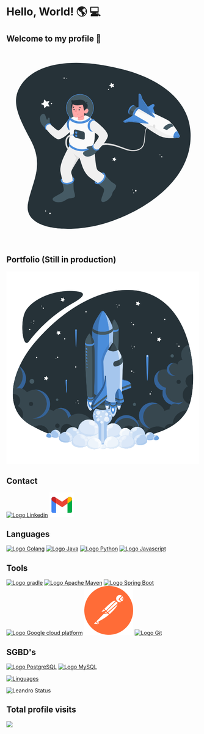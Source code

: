 <link rel="stylesheet" href="style.css">

<h1 class="title" ><strong>Hello, World! 🌎 💻</strong></h2>
<h2 class="title" ><strong> Welcome to my profile 🤙</strong></h2>

<div><svg class="animated" id="freepik_stories-astronaut" xmlns="http://www.w3.org/2000/svg" viewBox="0 0 500 500" version="1.1" xmlns:xlink="http://www.w3.org/1999/xlink" xmlns:svgjs="http://svgjs.com/svgjs"><g id="freepik--Space--inject-10" class="animable" style="transform-origin: 251.833px 248.889px;"><path id="freepik--Background--inject-10" d="M312,53.15C169.18,14.08,75.28,37.37,39.88,88.33,11.45,129.26,26,164.76,62.6,232.77s4.64,107.41-6.47,165.13C44,461.22,141.43,475.29,230.8,456.53S484.91,355.78,478.58,215C474.52,124.57,389.22,74.26,312,53.15Z" style="fill: rgb(38, 50, 56); transform-origin: 251.833px 248.889px;" class="animable"></path></g><g id="freepik--Stars--inject-10" class="animable" style="transform-origin: 253.045px 248.918px;"><g id="freepik--stars--inject-10" class="animable" style="transform-origin: 253.045px 248.918px;"><path d="M151.52,73.1A1.56,1.56,0,1,1,150,71.54,1.56,1.56,0,0,1,151.52,73.1Z" style="fill: rgb(240, 240, 240); transform-origin: 149.96px 73.0995px;" id="elrzzdq11ydu" class="animable"></path><path d="M157.93,73.88A.91.91,0,1,1,157,73,.91.91,0,0,1,157.93,73.88Z" style="fill: rgb(250, 250, 250); transform-origin: 157.02px 73.9098px;" id="elkicg0n8am" class="animable"></path><path d="M402.6,276.41a1.58,1.58,0,0,1,2.21-.16,1.56,1.56,0,1,1-2.21.16Z" style="fill: rgb(240, 240, 240); transform-origin: 403.784px 277.429px;" id="elhqdlkekrq8k" class="animable"></path><path d="M398.27,271.62a.92.92,0,0,1,1.29-.09.9.9,0,0,1,.09,1.28.92.92,0,0,1-1.29.09A.9.9,0,0,1,398.27,271.62Z" style="fill: rgb(250, 250, 250); transform-origin: 398.96px 272.215px;" id="elamrcf2yn99m" class="animable"></path><path d="M102.91,417.19a1.27,1.27,0,1,1-1.79,0A1.28,1.28,0,0,1,102.91,417.19Z" style="fill: rgb(250, 250, 250); transform-origin: 102.015px 418.093px;" id="el9bm5ver8iwt" class="animable"></path><path d="M114.64,422.74a2.07,2.07,0,1,1-2.93.05A2.07,2.07,0,0,1,114.64,422.74Z" style="fill: rgb(250, 250, 250); transform-origin: 113.2px 424.227px;" id="elggk1urz6se5" class="animable"></path><path d="M338.2,365.47a2.08,2.08,0,1,1-2.08-2.07A2.08,2.08,0,0,1,338.2,365.47Z" style="fill: rgb(250, 250, 250); transform-origin: 336.12px 365.48px;" id="elg2lneu069r4" class="animable"></path><path d="M332,371.13a1.24,1.24,0,1,1-1.23-1.24A1.24,1.24,0,0,1,332,371.13Z" style="fill: rgb(250, 250, 250); transform-origin: 330.76px 371.13px;" id="elmwqjvds69f" class="animable"></path><path d="M328.5,363.4a1,1,0,1,1-1-1A1,1,0,0,1,328.5,363.4Z" style="fill: rgb(250, 250, 250); transform-origin: 327.5px 363.4px;" id="el60q6lbd8x06" class="animable"></path><path d="M266.4,102.29a1.28,1.28,0,1,1-1.28-1.27A1.27,1.27,0,0,1,266.4,102.29Z" style="fill: rgb(250, 250, 250); transform-origin: 265.12px 102.3px;" id="eleke1awifkl" class="animable"></path><path d="M272.37,85.65l2.87,2.82,3.95-.76a.46.46,0,0,1,.49.66l-1.8,3.6,1.94,3.52a.46.46,0,0,1-.47.68l-4-.61-2.76,2.94a.45.45,0,0,1-.78-.24l-.66-4-3.64-1.71a.45.45,0,0,1,0-.82l3.57-1.85.51-4A.45.45,0,0,1,272.37,85.65Z" style="fill: rgb(250, 250, 250); transform-origin: 273.562px 92.0743px;" id="elt5jhugrz7f" class="animable"></path><path d="M282.15,279.05l.44,3.09,2.79,1.37a.35.35,0,0,1,0,.64l-2.79,1.38-.45,3.08a.35.35,0,0,1-.6.19l-2.18-2.23-3.06.53a.36.36,0,0,1-.38-.52l1.45-2.75-1.45-2.76a.36.36,0,0,1,.38-.51l3.07.53,2.17-2.23A.36.36,0,0,1,282.15,279.05Z" style="fill: rgb(250, 250, 250); transform-origin: 280.734px 283.831px;" id="el3fo53zobcqs" class="animable"></path></g></g><g id="freepik--Spaceship--inject-10" class="animable" style="transform-origin: 338.565px 188.079px;"><g id="freepik--spaceship--inject-10" class="animable" style="transform-origin: 338.565px 188.079px;"><g id="freepik--spaceship--inject-10" class="animable" style="transform-origin: 377.07px 171.045px;"><polygon points="389.22 177.45 352.66 156.34 381.09 139.92 385.16 142.27 381.09 149.3 389.22 177.45" style="fill: #4B8DDA; transform-origin: 370.94px 158.685px;" id="elj1nmi7plxw" class="animable"></polygon><polygon points="385.16 142.27 385.16 144.61 381.55 150.87 381.09 149.3 385.16 142.27" style="fill: #4B8DDA; transform-origin: 383.125px 146.57px;" id="el02abv86x1o5i" class="animable"></polygon><g id="el64dwvogb0wf"><polygon points="385.16 142.27 385.16 144.61 381.55 150.87 381.09 149.3 385.16 142.27" style="opacity: 0.1; transform-origin: 383.125px 146.57px;" class="animable" id="elxped6ihjkec"></polygon></g><path d="M335,146.11c-1.65-1.19-4-1.14-6.71.42-4.93,2.9-8.89,9.88-8.84,15.6,0,2.6.87,4.5,2.25,5.5l-2.21-1h0c-1.83-.88-3-3-3-6.06,0-5.87,4-13,9.08-16,2.82-1.65,5.34-1.66,7-.33Z" style="fill: #4B8DDA; transform-origin: 325.745px 155.457px;" id="el9o48jgdsiro" class="animable"></path><path d="M343.78,152.94l-10.44,19.81-9.9-4.36-1.71-.76c-1.38-1-2.23-2.9-2.25-5.5-.05-5.72,3.91-12.7,8.84-15.6,2.66-1.56,5.06-1.61,6.71-.42l.34.27Z" style="fill: rgb(69, 90, 100); transform-origin: 331.63px 159.016px;" id="ela53rwxp1fe" class="animable"></path><path d="M336.15,167.42l-.75-4.26-14.48-7.63a16.89,16.89,0,0,0-1.44,6.6c0,2.6.87,4.5,2.25,5.5l1.71.76,9.9,4.36Z" style="fill: rgb(55, 71, 79); transform-origin: 327.815px 164.14px;" id="el1ppp0c93mf1" class="animable"></path><path d="M449.69,221.56a90.68,90.68,0,0,0-9.51-17.25c-6.46-9.12-14.68-18.26-18.88-21-8.09-5.33-73-34.77-73-34.77h0c-2.17-1-5-.7-8.15,1.14-6.7,3.93-12.08,13.42-12,21.2,0,3.55,1.2,6.11,3.09,7.49h0s50.22,36.78,67.6,45c8.07,3.81,19,5,28.39,5.24l1,0a149.46,149.46,0,0,0,18.58-.86v0a3.84,3.84,0,0,0,3.39-3.83A7.45,7.45,0,0,0,449.69,221.56Z" style="fill: rgb(250, 250, 250); transform-origin: 389.175px 188.303px;" id="elk3s8c1dkpp" class="animable"></path><path d="M340.18,149.67a22.88,22.88,0,0,0-6.71,6.32L384,175.77l2.31-1.34-44.25-25.68A14.76,14.76,0,0,0,340.18,149.67Z" style="fill: rgb(240, 240, 240); transform-origin: 359.89px 162.26px;" id="elypu7m6m377r" class="animable"></path><path d="M446.83,227.72a3.84,3.84,0,0,0,3.32-3.09c-4.43,2.4-27.83-2.34-36.56-6.34-6.88-3.15-44.68-26.77-44.68-26.77l-36.56-23.45-3.58-2.1a20,20,0,0,0-.61,4.9c0,3.55,1.2,6.11,3.09,7.49h0s50.22,36.78,67.6,45c8.07,3.81,19,5,28.39,5.24l1,0a149.46,149.46,0,0,0,18.58-.86Z" style="fill: rgb(240, 240, 240); transform-origin: 389.155px 197.295px;" id="elck2xuh9p82u" class="animable"></path><path d="M352.58,150.45c-2.1-.52-4.66,0-7.42,1.59-7,4.12-12.65,14.05-12.59,22.19a10.87,10.87,0,0,0,1.8,6.42l-3.13-2.28h0c-1.89-1.38-3.06-3.94-3.09-7.49-.06-7.78,5.32-17.27,12-21.2,3.13-1.84,6-2.12,8.15-1.14h0Z" style="fill: #4B8DDA; transform-origin: 340.365px 164.317px;" id="elvvj28inp6ch" class="animable"></path><g id="elt5xjt124bfp"><path d="M342.06,148.75a14.76,14.76,0,0,0-1.88.92,22.88,22.88,0,0,0-6.71,6.32l5.16,2a23.79,23.79,0,0,1,6.53-6c.46-.26.91-.49,1.35-.7Z" style="opacity: 0.1; transform-origin: 339.99px 153.37px;" class="animable" id="el0pjfh0de9t7f"></path></g><g id="el97sanymcqtb"><path d="M333.4,180l1,.7a11,11,0,0,1-1.79-6.42,21.26,21.26,0,0,1,.75-5.54l-1-.62-3.58-2.1c-.08.35-.16.7-.23,1.06l-.06.34c-.05.3-.1.6-.14.89s0,.42-.07.64,0,.43-.07.65c0,.45-.05.89,0,1.32,0,3.55,1.2,6.11,3.09,7.49h0Z" style="opacity: 0.1; transform-origin: 331.294px 173.36px;" class="animable" id="elkoakg79jy4"></path></g><polygon points="332.35 168.06 368.91 189.17 320.16 184.48 307.98 186.83 303.92 184.48 332.35 168.06" style="fill: #4B8DDA; transform-origin: 336.415px 178.615px;" id="eliqd9jwg15w9" class="animable"></polygon><polygon points="303.92 184.48 303.92 186.83 307.98 189.17 320.16 186.83 368.91 191.52 368.91 189.17 320.16 184.48 307.98 186.83 303.92 184.48" style="fill: #4B8DDA; transform-origin: 336.415px 188px;" id="elek1zycu8uo4" class="animable"></polygon><polygon points="343.38 152.32 384 175.77 351.5 128.87 347.44 117.14 343.38 114.79 343.38 152.32" style="fill: #4B8DDA; transform-origin: 363.69px 145.28px;" id="ell6a8qrsedin" class="animable"></polygon><g id="elz2c0snfvswk"><polygon points="343.38 152.32 384 175.77 351.5 128.87 347.44 117.14 343.38 114.79 343.38 152.32" style="opacity: 0.15; transform-origin: 363.69px 145.28px;" class="animable" id="eld6fsnr3gngh"></polygon></g><polygon points="345.69 113.46 343.38 114.79 347.44 117.14 351.5 128.87 384 175.77 386.31 174.43 353.82 127.53 349.75 115.8 345.69 113.46" style="fill: #4B8DDA; transform-origin: 364.845px 144.615px;" id="el74zv4qa65h9" class="animable"></polygon><path d="M450.22,223.89a7.45,7.45,0,0,0-.53-2.33,82.15,82.15,0,0,0-5.15-10.39c-6.58-2-13,12.19-9.35,17.38,6.85-.21,11.63-.81,11.63-.81v0A3.84,3.84,0,0,0,450.22,223.89Z" style="fill: #4B8DDA; transform-origin: 442.175px 219.764px;" id="elgkp45phpwph" class="animable"></path><g id="elrqd48m2yoyl"><polygon points="349.75 115.8 347.44 117.14 351.5 128.87 353.82 127.53 349.75 115.8" style="opacity: 0.1; transform-origin: 350.63px 122.335px;" class="animable" id="el0ukxgi6gpgy"></polygon></g><g id="elmtcczubxe"><polygon points="353.82 127.53 386.31 174.43 384 175.77 351.5 128.87 353.82 127.53" style="opacity: 0.05; transform-origin: 368.905px 151.65px;" class="animable" id="el4t1hu1sbjwi"></polygon></g><g id="elvioi3m8ydx"><polygon points="303.92 184.48 307.98 186.83 307.98 189.17 303.92 186.83 303.92 184.48" style="opacity: 0.15; transform-origin: 305.95px 186.825px;" class="animable" id="el9uxyph45j9r"></polygon></g><g id="elp60z5jaxl8d"><polygon points="320.16 186.83 320.16 184.48 368.91 189.17 368.91 191.52 320.16 186.83" style="opacity: 0.05; transform-origin: 344.535px 188px;" class="animable" id="el657it55a8t2"></polygon></g><g id="elq82r5y548gk"><polygon points="320.16 184.48 307.98 186.83 307.98 189.17 320.16 186.83 320.16 184.48" style="opacity: 0.1; transform-origin: 314.07px 186.825px;" class="animable" id="elboq91gvykun"></polygon></g><g id="ellflpsco6sal"><path d="M447.69,227.51l.4-.17.23-.13.32-.21.22-.17.27-.26.19-.2.22-.3.15-.23a2.26,2.26,0,0,0,.17-.35,2.56,2.56,0,0,0,.11-.24,3.28,3.28,0,0,0,.18-.61h0c-2.15,1.16-8.76.65-16-.65a7.44,7.44,0,0,0,1,4.57h0l1.06,0h.34l1-.05h.17l3.1-.18h.06l.93-.07h0l3-.25H445l1.24-.13h.14l.19,0h.09l.17,0v0a2.9,2.9,0,0,0,.65-.14Z" style="opacity: 0.1; transform-origin: 442.13px 226.275px;" class="animable" id="el0e0pzly4qnth"></path></g><g id="el7gwv3fwxjg9"><path d="M317.94,154a17.27,17.27,0,0,0-1.42,6.62c0,3.08,1.18,5.18,3,6.06h0l2.21,1c-1.38-1-2.23-2.9-2.25-5.5a16.89,16.89,0,0,1,1.44-6.6Z" style="opacity: 0.1; transform-origin: 319.125px 160.84px;" class="animable" id="eli4anucpnojr"></path></g><path d="M428.88,191.52s-4.34-1.42-11.23,2.06A26.07,26.07,0,0,0,407,203.53l10.18,4.69s7.64-7.67,17.23-9.95A42.57,42.57,0,0,0,428.88,191.52Z" style="fill: rgb(69, 90, 100); transform-origin: 420.705px 199.727px;" id="elvko0k52mkbn" class="animable"></path><path d="M386.31,204a22,22,0,0,1,.38-4.31c.45-2.36.09-4.85-1.53-5.79s-3.78.06-4.28,2.38a23.74,23.74,0,0,0-.47,4.26Z" style="fill: rgb(224, 224, 224); transform-origin: 383.639px 198.775px;" id="el92v9ic39ecd" class="animable"></path></g><path id="freepik--Cable--inject-10" d="M380.92,200.14l-.54-.22a12.17,12.17,0,0,0-1.53-.51,15.45,15.45,0,0,0-6.12-.46,11.86,11.86,0,0,0-7.94,4.64l-.42.55-.11.14,0,0s0-.07,0,0l0,.08-.18.32c-.22.44-.5.88-.68,1.33a20.47,20.47,0,0,0-.89,2.83,51.74,51.74,0,0,0-1.12,6.56c-.52,4.65-.8,9.73-1.24,15.13-.25,2.7-.48,5.48-.94,8.32A38.59,38.59,0,0,1,357,247.5a22,22,0,0,1-5.43,7.65,25.29,25.29,0,0,1-8.15,5,34,34,0,0,1-9.38,2.28,49.7,49.7,0,0,1-9.68.06,72.78,72.78,0,0,1-18.54-4.59c-5.79-2.21-11.45-4.27-17-6a125.8,125.8,0,0,0-16.19-4.12c-1.29-.29-2.59-.41-3.85-.6s-2.52-.35-3.75-.41-2.44-.21-3.62-.24h-3.49a52.14,52.14,0,0,0-12.19,1.65l-2.57.67-2.31.86-2.13.78c-.66.3-1.27.62-1.86.9-1.17.6-2.25,1.05-3.12,1.58l-2.2,1.36-1.84,1.13-2.79-4.15,2-1.2,2.44-1.44c1-.55,2.16-1,3.46-1.66.65-.29,1.33-.63,2.06-.93l2.35-.83,2.56-.88,2.82-.68a56.62,56.62,0,0,1,13.24-1.52l3.73.08c1.26.07,2.53.23,3.83.34s2.61.3,3.94.52,2.68.38,4,.7a130,130,0,0,1,16.6,4.58c5.62,1.9,11.35,4.12,17.07,6.44a69.84,69.84,0,0,0,17.63,4.77,47,47,0,0,0,9.1.12,31.33,31.33,0,0,0,8.73-1.92,23,23,0,0,0,7.48-4.41,19.41,19.41,0,0,0,5-6.74,36.5,36.5,0,0,0,2.2-8.1c.5-2.75.8-5.49,1.1-8.16.55-5.35.92-10.45,1.55-15.15a52.45,52.45,0,0,1,1.29-6.73,22,22,0,0,1,1.07-3.11c.21-.49.49-.89.72-1.33l.19-.32,0-.08.06-.09,0,0,.12-.15.46-.59a13.41,13.41,0,0,1,4.29-3.55,13,13,0,0,1,4.53-1.36,16.35,16.35,0,0,1,6.51.62,11.62,11.62,0,0,1,1.63.58l.53.23Z" style="fill: rgb(224, 224, 224); transform-origin: 304.055px 230.267px;" class="animable"></path></g></g><g id="freepik--Character--inject-10" class="animable" style="transform-origin: 186.082px 249.744px;"><g id="freepik--character--inject-10" class="animable" style="transform-origin: 186.082px 249.744px;"><path d="M157,331.56c-6.65,1.39-13.44,2.59-14.13,6.53s5.12,11.38,18.34,8.23,14.25-8.07,13.38-11.73S162.25,330.46,157,331.56Z" style="fill: rgb(38, 50, 56); transform-origin: 158.817px 339.058px;" id="elr8c62b8xcdj" class="animable"></path><path d="M251.06,319.64c-3.63-.26-9.41,6.29-13.59,11.4s-7.74,10.23-6.55,12.31,5.55,6.73,14.29.62,11.23-14.21,11.06-17.84S254.17,319.87,251.06,319.64Z" style="fill: rgb(38, 50, 56); transform-origin: 243.483px 333.32px;" id="eldmz9nlbmkes" class="animable"></path><path d="M169.49,312.73a12.27,12.27,0,0,0-.09,9.64c5.38,13.12,3.17,34.85,3,46.71C161.58,377.45,153,370.5,153,370.5s-12.46-50.8-12.86-57c-.59-9.38,2.55-22,8.4-34.73a322.38,322.38,0,0,1,14.93-29.24l61.46,4A82.48,82.48,0,0,1,230,273.9c1.23,11.14,2,25.23,5,34.33a12.27,12.27,0,0,0,6.42,7.2c12.8,6.1,25.77,23.67,33.65,32.53-2.42,13.5-13.48,14.16-13.48,14.16s-43.38-29.23-47.84-33.56C207,322,200.6,312.79,196.36,299.41s-6.82-19.93-6.82-19.93S173.38,304,169.49,312.73Z" style="fill: rgb(240, 240, 240); transform-origin: 207.57px 311.369px;" id="elj9vea86vl1h" class="animable"></path><path d="M145.35,344s3.63,14,3.8,17.94c.14,3.3-.85,5.9-5.09,8.63-6.09,3.92-15.48,8.09-21.54,12.72-3.87,3-3.31,7.36,2.91,10,3.82,1.6,11.7,3.41,21.37,0,5.27-1.85,11.73-7.69,16.22-7.95s12.31-.56,14.92-4.63c.87-6.36-1.93-11.34-2.61-15.58-1.14-7-.88-21.07-.94-25.35,0,0-3.75,5.64-14,7S145.35,344,145.35,344Z" style="fill: rgb(69, 90, 100); transform-origin: 149.092px 367.503px;" id="el2v9mchel1o8" class="animable"></path><path d="M173.33,335c.25,2.16-.78,4.33-3.44,6.31-5.32,3.94-14.56,5-20.64,2.37-2.81-1.21-4.45-3-4.88-5,0,0-.32-1.61.45-2.29l-.64-2.78a5,5,0,0,0-3,4.29c-.1,2.11,1,7.17,7.6,9.68s17.57,1.23,23-2.91c4.93-3.77,5.1-9.21,4.13-11.41a4.39,4.39,0,0,0-4.19-2.75l.42,2.63A2.46,2.46,0,0,1,173.33,335Z" style="fill: #4B8DDA; transform-origin: 158.776px 339.686px;" id="elwvub59wtv4r" class="animable"></path><path d="M237.53,347.13s10.89,7.86,13.68,10.69c2.32,2.36,3.32,5,2,9.82-1.9,7-5.33,13.39-6.73,20.89-.89,4.79,2.48,7.68,8.83,5.44,3.91-1.37,9.67-4.31,15.86-12.47,3.93-5.18,4-12.33,7.15-15.54s7.46-9.47,6.67-14.24c-3.61-5.31-7.73-6.32-11.08-9-5.56-4.46-14.77-15-17.68-18.18,0,0,1,6.69-5.73,14.55S237.53,347.13,237.53,347.13Z" style="fill: rgb(69, 90, 100); transform-origin: 261.307px 359.641px;" id="el6k23tgl2sjd" class="animable"></path><path d="M252.27,321.71c1.63,1.43,2.32,3.73,1.67,7-1.3,6.5-7.45,13.48-13.72,15.6-2.91,1-5.33.75-7-.43,0,0-1.33-.95-1.21-2l-2.38-1.66a5.07,5.07,0,0,0,.68,5.21c1.35,1.62,5.55,4.65,12.14,2.09s13.86-10.86,15.11-17.57c1.13-6.1-2.39-10.25-4.59-11.24a4.53,4.53,0,0,0-5.05.7l2.27,1.76A2.25,2.25,0,0,1,252.27,321.71Z" style="fill: #4B8DDA; transform-origin: 243.489px 333.374px;" id="elr74mtp6yaye" class="animable"></path><path d="M174.35,268.19s3.56,8.11,7.6,11.59c0,0-7.17,16.84-10.69,25s-2.78,13.36-2.78,13.36h0a12.19,12.19,0,0,1,1-5.44c3.89-8.77,20-33.25,20-33.25S182.4,276.66,174.35,268.19Z" style="fill: rgb(224, 224, 224); transform-origin: 178.948px 293.165px;" id="elipwfjkee08k" class="animable"></path><path d="M113.68,190.56c-.66-1.3-1.49-7.83-1.23-11.44.23-3.08-2.57-4.39-4.39-1.89s-1.39,4.62-2.34,4.14-2.65-5.08-3.78-9.29c-1-3.79-4.75-10.07-11.16-3.57s-3,16.3-.82,21.4,8.65,11.66,12.71,13.49Z" style="fill: rgb(69, 90, 100); transform-origin: 100.38px 184.547px;" id="ela3tw82gpfdw" class="animable"></path><path d="M115.92,194.34c1.1-1.93-1.36-4-4-4.19a11.26,11.26,0,0,0-8.3,3.41c-3,2.91-4.15,7.32-3,10.65,1.28,3.78,4.32,3.17,4.32,3.17Z" style="fill: #4B8DDA; transform-origin: 108.185px 198.782px;" id="el8oih7j0pkxw" class="animable"></path><path d="M174,203.37c-3.38,5.2-17.12,17.31-22.7,21.43s-12.2,7.21-16.12,7.1c-3.28-.09-16-6.38-30.27-24.52-1.21-1.54-2.3-4.22-2-6.09.86-4.74,3.77-7.35,7.63-8.18a7.12,7.12,0,0,1,5.33,1.23c4.33,3.82,14.73,13.65,18.92,14.72,5-1.25,10.38-8.18,15.12-13.87s11.48-16.35,17.49-14.88C180.1,183.41,177.55,200.79,174,203.37Z" style="fill: rgb(240, 240, 240); transform-origin: 139.876px 206.038px;" id="elvqb59ng1y2o" class="animable"></path><path d="M163.76,242.38c-2,1.5-2,5.74.85,8.75s11.21,9.15,24.78,11c15.23,2.06,27.25-2.37,33-6.3,5.95-4.07,2.68-8.13,2.68-8.13Z" style="fill: #4B8DDA; transform-origin: 194.159px 252.516px;" id="elkq86udufj08" class="animable"></path><g id="elriobmy0fzde"><circle cx="191.06" cy="150.67" r="35.52" style="fill: rgb(69, 90, 100); transform-origin: 191.06px 150.67px; transform: rotate(-22.5deg);" class="animable" id="eljd0ogm034df"></circle></g><path d="M183.81,192.36c.7,9.45-5.22,17.59-13.21,18.18s-12.86-7-13.56-16.45,4.53-18.79,11.21-16.59C176.26,177.32,183.1,182.91,183.81,192.36Z" style="fill: #4B8DDA; transform-origin: 170.422px 193.874px;" id="elo3oiwsmh1c" class="animable"></path><g id="el2nd4nfbxxcp"><path d="M183.81,192.36c.7,9.45-5.22,17.59-13.21,18.18s-12.86-7-13.56-16.45,4.53-18.79,11.21-16.59C176.26,177.32,183.1,182.91,183.81,192.36Z" style="opacity: 0.1; transform-origin: 170.422px 193.874px;" class="animable" id="elbvsxt16d81"></path></g><path d="M167.2,177.46c-2.48,2.53-5.72,9.38-4.82,19.7.63,7.31,3.26,14,2.59,22.51-.47,5.89-3.91,15-1.21,22.71,1.42,4.05,10.93,12.09,25.37,14.9s33.3-3.81,36.69-10.84c3.52-7.29,4.56-26.18,3.84-35.26S226.6,183.61,219,175.73C197.88,163.39,181.46,166.62,167.2,177.46Z" style="fill: rgb(250, 250, 250); transform-origin: 196.051px 212.873px;" id="elmsqlfqu9ihm" class="animable"></path><circle cx="183.19" cy="145.02" r="14.7" style="fill: rgb(38, 50, 56); transform-origin: 183.19px 145.02px;" id="elrwrqzt8amm" class="animable"></circle><path d="M208.59,155.47s-2.38,11.19-3.33,13a5.07,5.07,0,0,1-2.93,2.36l.17-7.87Z" style="fill: rgb(38, 50, 56); transform-origin: 205.46px 163.15px;" id="eljuskm70lghl" class="animable"></path><path d="M205.61,139.44a5.5,5.5,0,0,1,4.56,1.61c2,2,.87,8.28-1.58,14.42l-4.48.52Z" style="fill: rgb(38, 50, 56); transform-origin: 207.654px 147.697px;" id="elcnew3t0ll96" class="animable"></path><path d="M202.76,156c.9.54,2.19-1.19,3.3-2.35s4.73-2.75,6.53,1.06-1.59,9-4.44,9.9c-4.92,1.54-5.65-1.61-5.65-1.61l-.43,14.47s1.13,3.45-7.58,4.63-11.27-1.58-8.41-5.1l.07-2.14a31.35,31.35,0,0,1-6.62.34c-3.62-.56-5.89-3.41-7-7.32-1.76-6.28-2.43-11.36-.93-23.71,1.63-13.54,17.39-13.69,25.89-8.33S202.76,156,202.76,156Z" style="fill: rgb(255, 168, 167); transform-origin: 191.932px 157.463px;" id="el1kc5xbm9rdu" class="animable"></path><path d="M202.76,157.5c.46,0,2.18-2.84,3.3-3.86,1.54-1.4-.42-14-.45-14.2-.11-.66.15-1.37,0-2.12a9,9,0,0,0-1.07-2.64c-.95-1.62-2.6-2.45-4.2-3.41a16.87,16.87,0,0,0-9.17-2.4c-3.24,0-5.62.61-9.71,1.45-3.41.71-7.7,1.29-11,.22-2.21-.71-2,2.44-1.2,5.08a11.35,11.35,0,0,0,3.08,4.82c2,2,5.69,3.1,8.37,3.23,7.11.37,14.87-1.2,16.1-1.37,1.67-.23,2.13.3,3,4.72C200.59,150.9,201.24,157.47,202.76,157.5Z" style="fill: rgb(38, 50, 56); transform-origin: 187.675px 143.182px;" id="el35shl32lzdp" class="animable"></path><path d="M205.6,140.44l5.44-2.92a3,3,0,0,0-4.12-1.37A3.25,3.25,0,0,0,205.6,140.44Z" style="fill: rgb(38, 50, 56); transform-origin: 208.148px 138.12px;" id="el7ksq6s4p41f" class="animable"></path><path d="M186.15,174.85s8.06-1.63,10.88-3.13a9.24,9.24,0,0,0,3.9-3.85,12.81,12.81,0,0,1-2.21,4.55c-2.06,2.63-12.64,4.57-12.64,4.57Z" style="fill: rgb(242, 143, 143); transform-origin: 193.505px 172.43px;" id="elgjo4kpovil" class="animable"></path><path d="M187.58,155.45a1.62,1.62,0,1,0,1.61-1.68A1.64,1.64,0,0,0,187.58,155.45Z" style="fill: rgb(38, 50, 56); transform-origin: 189.199px 155.39px;" id="el1dxs1xnbswd" class="animable"></path><path d="M189.29,149.35l3.46,1.91a2.06,2.06,0,0,0-.81-2.75A1.92,1.92,0,0,0,189.29,149.35Z" style="fill: rgb(38, 50, 56); transform-origin: 191.138px 149.766px;" id="el1kmtod4869q" class="animable"></path><path d="M186.88,165.14l-3.69,1.38a1.94,1.94,0,0,0,2.51,1.23A2.08,2.08,0,0,0,186.88,165.14Z" style="fill: rgb(242, 143, 143); transform-origin: 185.093px 166.503px;" id="eltojpafoujqs" class="animable"></path><path d="M173.16,150.7l3.16-2.43a1.92,1.92,0,0,0-2.75-.42A2.1,2.1,0,0,0,173.16,150.7Z" style="fill: rgb(38, 50, 56); transform-origin: 174.549px 149.074px;" id="elq4kucie47j" class="animable"></path><path d="M174.13,155a1.62,1.62,0,1,0,1.62-1.68A1.65,1.65,0,0,0,174.13,155Z" style="fill: rgb(38, 50, 56); transform-origin: 175.749px 154.94px;" id="el1uaizdf6oxw" class="animable"></path><polygon points="182.88 151.98 182.35 161.7 177.27 159.97 182.88 151.98" style="fill: rgb(242, 143, 143); transform-origin: 180.075px 156.84px;" id="elqaakfo488ns" class="animable"></polygon><path d="M191.06,186.72a36.06,36.06,0,1,1,36.06-36.05A36.1,36.1,0,0,1,191.06,186.72Zm0-71a35,35,0,1,0,35,35A35,35,0,0,0,191.06,115.68Z" style="fill: #4B8DDA; transform-origin: 191.06px 150.66px;" id="elu3rkg47ute" class="animable"></path><path d="M210.8,186.51c-10.9,6.3-28.57,6.3-39.48,0-6.91-4-9.78-8.42-7.92-13.56,6,8.68,16.33,13.24,27.66,13.24s21.57-4.43,27.55-13.11C220.47,178.22,217.71,182.52,210.8,186.51Z" style="fill: #4B8DDA; transform-origin: 191.011px 182.092px;" id="elff85lahqm7h" class="animable"></path><path d="M174.55,218.25l-.38,4c-5.39-.51-13.17,3.06-15.68,9-2.18,5.15-2,18.37,2.77,22.37-.54,1.11-1.12,2.36-1.74,3.71-7.09-5.1-7.58-20.85-4.72-27.63C158,222,167.61,217.59,174.55,218.25Z" style="fill: rgb(224, 224, 224); transform-origin: 163.858px 237.758px;" id="eldyzzm9g2fk" class="animable"></path><path d="M175.41,217.29l-1.32-.14a1.12,1.12,0,0,0-1.2.91,13.42,13.42,0,0,0,0,4.44,1.12,1.12,0,0,0,1,.95l2.14.2Z" style="fill: #4B8DDA; transform-origin: 174.368px 220.398px;" id="elal5v7lqun88" class="animable"></path><path d="M180.18,206.8l18.73,4.64a6.7,6.7,0,0,1,4.85,6.2v11.11a3.73,3.73,0,0,1-4.85,3.8l-18.73-4.64a6.7,6.7,0,0,1-4.85-6.2V210.6A3.73,3.73,0,0,1,180.18,206.8Z" style="fill: rgb(55, 71, 79); transform-origin: 189.545px 219.675px;" id="el3ncbmiylro7" class="animable"></path><path d="M181.37,211.67a4,4,0,0,1,2.91,3.72,2.23,2.23,0,0,1-2.91,2.27,4,4,0,0,1-2.9-3.71A2.24,2.24,0,0,1,181.37,211.67Z" style="fill: #4B8DDA; transform-origin: 181.375px 214.668px;" id="el5vjewqlrfzu" class="animable"></path><path d="M181.37,219.76a4,4,0,0,1,2.91,3.72,2.23,2.23,0,0,1-2.91,2.27,4,4,0,0,1-2.9-3.71A2.23,2.23,0,0,1,181.37,219.76Z" style="fill: #4B8DDA; transform-origin: 181.375px 222.757px;" id="ellywltnklwwi" class="animable"></path><path d="M223.19,248.33c-1.27.8-7.94,2.27-11.69,2.33-3.2.05-4.29,3.06-1.54,4.71s4.89,1,4.49,2-5,3.2-9.23,4.76c-3.83,1.41-10,5.83-2.66,11.85s17.1,1.56,22.17-1.15,11.22-10,12.74-14.36Z" style="fill: rgb(69, 90, 100); transform-origin: 218.303px 262.654px;" id="elcmnfk6nehs7" class="animable"></path><path d="M226.88,245.67c-2.08-1-4,1.77-3.95,4.51a11.72,11.72,0,0,0,4.29,8.25c3.28,2.79,7.94,3.6,11.27,2.13,3.79-1.68,2.87-4.76,2.87-4.76Z" style="fill: #4B8DDA; transform-origin: 232.194px 253.371px;" id="el40v2bit75dt" class="animable"></path><path d="M230.81,184.89c5.68,3,19.45,16.06,24.22,21.43s8.57,11.92,8.82,16c.21,3.4-5.09,17.1-22.49,33.5-1.48,1.4-4.14,2.77-6.1,2.59-5-.45-7.94-3.2-9.15-7.11a7.41,7.41,0,0,1,.77-5.61c3.54-4.82,12.73-16.47,13.44-20.89-1.76-5.1-10.43-9.93-15.17-12.76,0,0-12.05-3.37-11-16.82S227.82,181.48,230.81,184.89Z" style="fill: rgb(240, 240, 240); transform-origin: 238.971px 220.744px;" id="eljchj8gej4s8" class="animable"></path><path d="M230.81,184.89a5.73,5.73,0,0,0-5-1.49c-6.29,1.38-10.19,8.16-8.66,17.51,1,6.12,3.39,8.82,8,11.11-6.18.86-12.41-3.64-13.74-11.78-1.54-9.35,3.73-19.14,11.64-20.43A7.39,7.39,0,0,1,230.81,184.89Z" style="fill: #4B8DDA; transform-origin: 220.976px 195.949px;" id="eldmfv2zruf5a" class="animable"></path></g><g id="freepik--Star--inject-10" class="animable" style="transform-origin: 104.657px 139.922px;"><path d="M99.09,129.09l4.82,4.76,6.66-1.28a.77.77,0,0,1,.83,1.11l-3,6,3.27,5.94a.77.77,0,0,1-.79,1.13l-6.7-1-4.64,4.94a.77.77,0,0,1-1.32-.4l-1.11-6.68L91,140.77a.78.78,0,0,1,0-1.39l6-3.11.84-6.73A.77.77,0,0,1,99.09,129.09Z" style="fill: rgb(250, 250, 250); transform-origin: 101.169px 139.922px;" id="el8w3oo4htym4" class="animable"></path><circle cx="117.06" cy="139.19" r="1.68" style="fill: rgb(250, 250, 250); transform-origin: 117.06px 139.19px;" id="elb37l5fot2w" class="animable"></circle></g></g><defs>     <filter id="active" height="200%">         <feMorphology in="SourceAlpha" result="DILATED" operator="dilate" radius="2"></feMorphology>                <feFlood flood-color="#32DFEC" flood-opacity="1" result="PINK"></feFlood>        <feComposite in="PINK" in2="DILATED" operator="in" result="OUTLINE"></feComposite>        <feMerge>            <feMergeNode in="OUTLINE"></feMergeNode>            <feMergeNode in="SourceGraphic"></feMergeNode>        </feMerge>    </filter>    <filter id="hover" height="200%">        <feMorphology in="SourceAlpha" result="DILATED" operator="dilate" radius="2"></feMorphology>                <feFlood flood-color="#ff0000" flood-opacity="0.5" result="PINK"></feFlood>        <feComposite in="PINK" in2="DILATED" operator="in" result="OUTLINE"></feComposite>        <feMerge>            <feMergeNode in="OUTLINE"></feMergeNode>            <feMergeNode in="SourceGraphic"></feMergeNode>        </feMerge>            <feColorMatrix type="matrix" values="0   0   0   0   0                0   1   0   0   0                0   0   0   0   0                0   0   0   1   0 "></feColorMatrix>    </filter></defs></svg></div>

<h2 class="title" ><strong>Portfolio (Still in production)</strong></h2>
<div>
  <abbr title="Portfolio"><a class="icons" href="https://leandroalcantara-1997.github.io/My_Portfolio/html/index.html" target="_blank" rel="external"> <img id="portfolio" src="portfolio.svg" alt="Logo Linkedin"></a></abbr>
</div>

<h2 class="title" ><strong>Contact</strong></h2>

<div>
  <abbr title="Linkedin"><a class="icons" href="https://www.linkedin.com/in/leandro-alcantara-pro" target="_blank" rel="external"> <img class="icons" src="https://cdn.jsdelivr.net/gh/devicons/devicon/icons/linkedin/linkedin-original.svg" alt="Logo Linkedin"></a></abbr>
  </a>
  <abbr title="Gmail"><a class="icons" href="mailto:leandro1997silva97@gmail.com" target="_blank" rel="external"> <img class="icons" src="gmail.svg" alt="Logo Gmail"></a></abbr>
</div>

<h2 class="title" ><strong>Languages</strong></h2>

<div>
  <abbr title="Golang"><img class="icons" src="https://cdn.jsdelivr.net/gh/devicons/devicon/icons/go/go-original-wordmark.svg" alt="Logo Golang"></abbr>
  <abbr title="Java"><img class="icons" src="https://cdn.jsdelivr.net/gh/devicons/devicon/icons/java/java-original.svg" alt="Logo Java"></abbr>
  <abbr title="Python"><img class="icons" src="https://cdn.jsdelivr.net/gh/devicons/devicon/icons/python/python-original.svg" alt="Logo Python"></abbr>
  <abbr title="Javascript"><img class="icons" src="https://cdn.jsdelivr.net/gh/devicons/devicon/icons/javascript/javascript-plain.svg" alt="Logo Javascript"></abbr>
</div>

<h2 class="title" ><strong>Tools</strong></h2>

<div>
  <abbr title="Gradle"><img class="icons" src="https://cdn.jsdelivr.net/gh/devicons/devicon/icons/gradle/gradle-plain.svg" alt="Logo gradle"></abbr>
  <abbr title="Apache Maven"><img class="icons" src="https://cdn.jsdelivr.net/gh/devicons/devicon/icons/apache/apache-original.svg" alt="Logo Apache Maven"></abbr>
  <abbr title="Spring Boot"><img class="icons" src="https://cdn.jsdelivr.net/gh/devicons/devicon/icons/spring/spring-original.svg" alt="Logo Spring Boot"></abbr>
  <abbr title="Google Cloud Platform"><img class="icons" src = "https://cdn.jsdelivr.net/gh/devicons/devicon/icons/googlecloud/googlecloud-original.svg" alt="Logo Google cloud platform" /></abbr>
  <abbr title="Postman"><img class="icons" src="postman.svg" alt="Logo Postman"></abbr>
  <abbr title="Git"><img class="icons" src="https://cdn.jsdelivr.net/gh/devicons/devicon/icons/git/git-original.svg" alt="Logo Git"></abbr>
</div>

<div>
  <h2 class="title" ><strong>SGBD's</strong></h2>
  <abbr title="PostgreSQL"><img class="icons" src="https://cdn.jsdelivr.net/gh/devicons/devicon/icons/postgresql/postgresql-original.svg" alt="Logo PostgreSQL"></abbr>
  <abbr title="MySQL"><img class="icons" src="https://cdn.jsdelivr.net/gh/devicons/devicon/icons/mysql/mysql-original.svg" alt="Logo MySQL"></abbr>
</div>






<div class="status">

[![Linguages](https://github-readme-stats.vercel.app/api/top-langs/?username=LeandroAlcantara-1997&layout=compacttrue&theme=github_dark)](https://github.com/LeandroAlcantara-1997/github-readme-stats) 

![Leandro Status](https://github-readme-stats.vercel.app/api?username=LeandroAlcantara-1997&show_icons=true&theme=github_dark)


</div>

<h2 class="title" ><strong>Total profile visits</strong></h2>
<div>
   <img alingn="center" src="https://profile-counter.glitch.me/LeandroAlcantara-1997/count.svg" />
</div>



